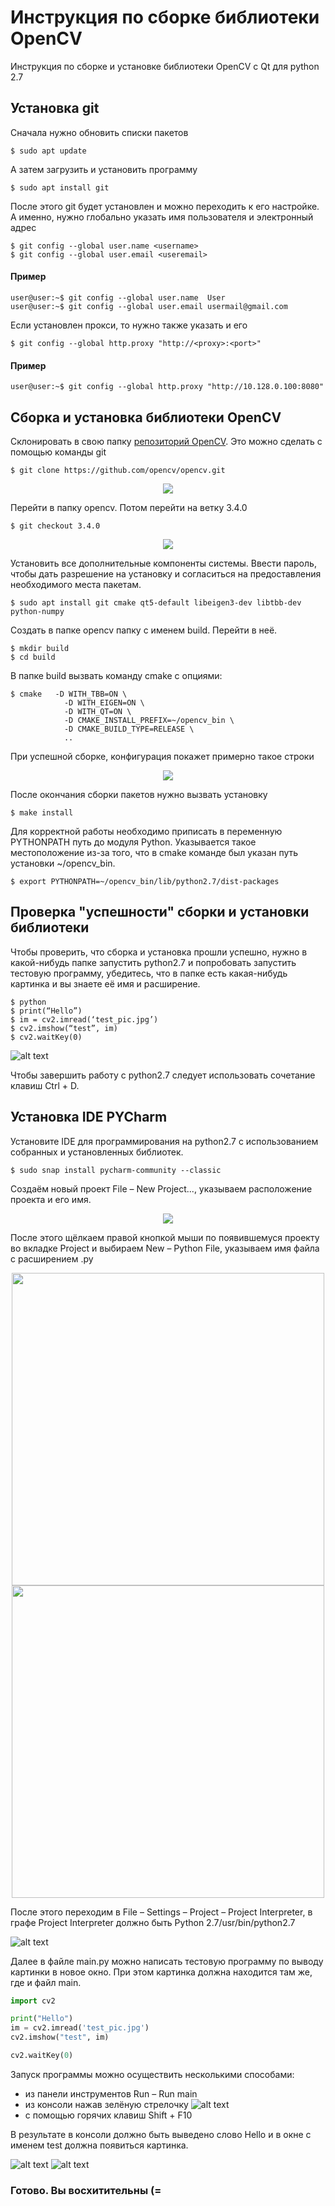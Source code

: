 # Инструкция по сборке библиотеки OpenCV

Инструкция по сборке и установке библиотеки OpenCV c Qt для python 2.7

## Установка git 

Cначала нужно обновить списки пакетов

```
$ sudo apt update 
```

А затем загрузить и установить программу 

```
$ sudo apt install git  
```
После этого git будет установлен и можно переходить к его настройке. А именно, нужно глобально указать имя пользователя и электронный адрес 

```
$ git config --global user.name <username>
$ git config --global user.email <useremail>
```

#### Пример 

```
user@user:~$ git config --global user.name  User
user@user:~$ git config --global user.email usermail@gmail.com 
```

Если установлен прокси, то нужно также указать и его 

```
$ git config --global http.proxy "http://<proxy>:<port>"
```

#### Пример 

```
user@user:~$ git config --global http.proxy "http://10.128.0.100:8080"
```

## Сборка и установка библиотеки OpenCV

Склонировать в свою папку [репозиторий OpenCV](https://github.com/opencv/opencv.git). Это можно сделать с помощью команды git

```
$ git clone https://github.com/opencv/opencv.git
```

<p align="center">
<img src="https://github.com/serykhelena/Guides/blob/linux_os/pics_opencv_qt_pycharm/fig1_clone.png">
</p>

Перейти в папку opencv. Потом перейти на ветку 3.4.0

```
$ git checkout 3.4.0 
```

<p align="center">
<img src="https://github.com/serykhelena/Guides/blob/linux_os/pics_opencv_qt_pycharm/fig2_branch340.png">
</p>

Установить все дополнительные компоненты системы. Ввести пароль, чтобы дать разрешение на установку и согласиться на предоставления необходимого места пакетам. 

```
$ sudo apt install git cmake qt5-default libeigen3-dev libtbb-dev python-numpy
```

Создать в папке opencv папку с именем build. Перейти в неё. 

```
$ mkdir build 
$ cd build 
```

В папке build вызвать команду cmake с опциями: 

```
$ cmake   -D WITH_TBB=ON \
          	-D WITH_EIGEN=ON \
          	-D WITH_QT=ON \
          	-D CMAKE_INSTALL_PREFIX=~/opencv_bin \
          	-D CMAKE_BUILD_TYPE=RELEASE \
          	..
```

При успешной сборке, конфигурация покажет примерно такое строки 

<p align="center">
<img src="https://github.com/serykhelena/Guides/blob/linux_os/pics_opencv_qt_pycharm/fig3_conf.png">
</p>

После окончания сборки пакетов нужно вызвать установку 

```
$ make install   
```

Для корректной работы необходимо приписать в переменную PYTHONPATH путь до модуля Python. Указывается такое местоположение из-за того, что в cmake команде был указан путь установки ~/opencv_bin.

```
$ export PYTHONPATH=~/opencv_bin/lib/python2.7/dist-packages
```

## Проверка "успешности" сборки и установки библиотеки

Чтобы проверить, что сборка и установка прошли успешно, нужно в какой-нибудь папке запустить python2.7 и попробовать запустить тестовую программу, убедитесь, что в папке есть какая-нибудь картинка и вы знаете её имя и расширение.

```
$ python
$ print(“Hello”)
$ im = cv2.imread(‘test_pic.jpg’)
$ cv2.imshow(“test”, im)
$ cv2.waitKey(0)
```

![alt text](https://github.com/serykhelena/Guides/blob/linux_os/pics_opencv_qt_pycharm/fig4_testpr.png "test programm")

Чтобы завершить работу с python2.7 следует использовать сочетание клавиш Ctrl + D. 

## Установка IDE PYCharm 

Установите IDE для программирования на python2.7 с использованием собранных и установленных библиотек. 

```
$ sudo snap install pycharm-community --classic 
```

Создаём новый проект File – New Project..., указываем расположение проекта и его имя. 

<p align="center">
<img src="https://github.com/serykhelena/Guides/blob/linux_os/pics_opencv_qt_pycharm/fig5_py_crpr.png">
</p>

После этого щёлкаем правой кнопкой мыши по появившемуся проекту во вкладке Project и выбираем New – Python File, указываем имя файла с расширением .py 

<p align="center">
<img width = "500" height = "500" src="https://github.com/serykhelena/Guides/blob/linux_os/pics_opencv_qt_pycharm/fig6_addpyf1.png">

<img width = "500" height = "500" src="https://github.com/serykhelena/Guides/blob/linux_os/pics_opencv_qt_pycharm/fig7_addpyf2.png">

</p>

<!-- ![alt text](https://github.com/serykhelena/Guides/blob/linux_os/pics_opencv_qt_pycharm/fig7_addpyf2.png "add new file 2") -->

После этого переходим в File – Settings – Project – Project Interpreter, в графе Project Interpreter должно быть Python 2.7/usr/bin/python2.7 

![alt text](https://github.com/serykhelena/Guides/blob/linux_os/pics_opencv_qt_pycharm/fig8_conf_py.png "pycharm config")

Далее в файле main.py можно написать тестовую программу по выводу картинки в новое окно. При этом картинка должна находится там же, где и файл main. 

```python
import cv2

print("Hello")
im = cv2.imread('test_pic.jpg')
cv2.imshow("test", im)

cv2.waitKey(0)
```

Запуск программы можно осуществить несколькими способами: 
* из панели инструментов Run – Run main
* из консоли нажав зелёную стрелочку   ![alt text](https://github.com/serykhelena/Guides/blob/linux_os/pics_opencv_qt_pycharm/green_ar.png "arrow")
* с помощью горячих клавиш Shift + F10

В результате в консоли должно быть выведено слово Hello и в окне с именем test должна появиться картинка.

![alt text](https://github.com/serykhelena/Guides/blob/linux_os/pics_opencv_qt_pycharm/fig9_console1.png "success") ![alt text](https://github.com/serykhelena/Guides/blob/linux_os/pics_opencv_qt_pycharm/fig10_test_pic.png "picture")

### Готово. Вы восхитительны (=